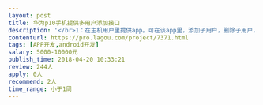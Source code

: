```yaml
---                
layout: post       
title: 华为p10手机提供多用户添加接口           
description: '</br>1：在主机用户里提供app。可在该app里，添加子用户，删除子用户，切换子用户。</br>2：在子用户里提供app。可在该app里切换到机主用户。</br>'     
contenturl: https://pro.lagou.com/project/7371.html      
tags: [APP开发,android开发]            
salary: 5000-10000元          
publish_time: 2018-04-20 10:33:21         
review: 244人                   
apply: 0人                   
recommend: 2人                   
time_range: 小于1周              
---                 
```

